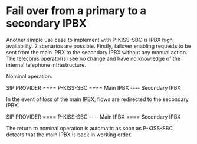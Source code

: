 # Fail over from a primary to a secondary IPBX

Another simple use case to implement with P-KISS-SBC is IPBX high availability. 2 scenarios are possible. Firstly, failover enabling requests to be sent from the main IPBX to the secondary IPBX without any manual action. The telecoms operator(s) see no change and have no knowledge of the internal telephone infrastructure. 

Nominal operation: 

SIP PROVIDER ==== P-KISS-SBC ==== Main IPBX
                             ---- Secondary IPBX

In the event of loss of the main IPBX, flows are redirected to the secondary IPBX.

SIP PROVIDER ==== P-KISS-SBC ---- Main IPBX
                             ==== Secondary IPBX

The return to nominal operation is automatic as soon as P-KISS-SBC detects that the main IPBX is back in working order.

